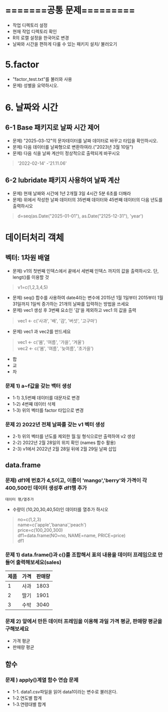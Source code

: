 # =======공통 문제=========
- 작업 디렉토리 설정
- 현재 작업 디렉토리 확인
- R의 로캘 설정을 한국어로 변경
- 날짜와 시간을 편하게 다룰 수 있는 패키지 설치/ 불러오기

# 5.factor
- "factor_test.txt"를 불러와 사용
- 문제) 성별을 요약하시오.

# 6. 날짜와 시간
## 6-1 Base 패키지로 날짜 시간 제어
- 문제) "2025-03-12"의 문자데이터를 날짜 데이터로 바꾸고 타입을 확인하시오.
- 문제) 다음 데이터를 날짜형으로 변환하여라.("2023년 3월 10일")
- 문제) 다음 식을 날짜 계산이 정상적으로 출력되게 바꾸시오
> '2022-02-14' -'21.11.06'

## 6-2 lubridate 패키지 사용하여 날짜 계산
- 문제) 현재 날짜와 시간에 1년 2개월 3일 4시간 5분 6초를 더해라   
- 문제) 위에서 작성한 날짜 데이터의 35번째 데이터와 45번째 데이터의 다음 년도를 출력하시오
> d=seq(as.Date("2025-01-01"), as.Date("2125-12-31"), 'year')

# 데이터처리 객체
## 벡터: 1차원 배열
- 문제) v1의 첫번째 인덱스에서 끝에서 세번째 인덱스 까지의 값을 출력하시오. 단, lengt()를 이용할 것
> v1=c(1,2,3,4,5)
- 문제) seq() 합수를 사용하여 date4라는 변수에 2015년 1월 1일부터 2015부터 1월 31일까지 1일씩 증가하는 21개의 날짜를 입력하는 방법을 쓰세요
- 문제) vec1 생성 후 3번째 요소인 '감'을 제외하고 vec1 의 값을 출력
> vec1 <- c('사과', '배', '감', '버섯', '고구마')


- 문제) vec1 과 vec2를 만드세요
> vec1 <- c('봄', '여름', '가을', '겨울') <br> vec2 <- c('봄', '여름', '늦여름', '초가을')
- 합
- 교
- 차

### 문제 1) a~f값을 갖는 백터 생성
-  1-1) 3,5번째 데이터를 대문자로 변경
-  1-2) 4번쨰 데이터 삭제
-  1-3) 위의 벡터를 factor 타입으로 변경

### 문제 2) 2022년 전체 날짜를 갖는 v1 벡터 생성
- 2-1) 위의 벡터를 년도를 제외한 월.일 형식으로만 출력하여 v2 생성
- 2-2) 2022년 2월 28일의 위치 확인 (names 함수 활용) 
- 2-3) v1에서 2022년 2월 28일 뒤에 2월 29일 날짜 삽입


## data.frame

### 문제) df1에 번호가 4,5이고, 이름이 'mango','berry'와 가격이 각 400,500인 데이터 생성후 df1행 추가
`데이터 행/열추가`
- 수량이 (10,20,30,40,50)인 데이터를 열추가 하시오
> no=c(1,2,3) <br>
name=c('apple','banana','peach') <br>
price=c(100,200,300) <br>
df1=data.frame(NO=no, NAME=name, PRICE=price) <br>
df1

### 문제 1) data.frame()과 c()를 조합해서 표의 내용을 데이터 프레임으로 만들어 출력해보세요(sales)
| 제품 | 가격 | 판매량 |
|--|--|--|
| 1 |사과| 1803| 24 |
| 2 |딸기| 1901| 38 |
| 3 |수박 |3040| 13 |

### 문제 2) 앞에서 만든 데이터 프레임을 이용해 과일 가격 평균, 판매량 평균을 구해보세요
- 가격 평균
- 판매량 평균

## 함수
### 문제 ) apply()계열 함수 연습 문제
- 1-1. data1.csv파일을 읽어 data1이라는 변수로 불러온다.
- 1-2.연도별 합계
- 1-3.연령대별 합계

